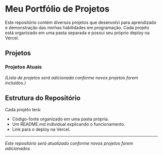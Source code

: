 # Meu Portfólio de Projetos

Este repositório contém diversos projetos que desenvolvi para aprendizado e demonstração das minhas habilidades em programação. Cada projeto está organizado em uma pasta separada e possui seu próprio deploy na Vercel.

## Projetos

### Projetos Atuais

_(Lista de projetos será adicionada conforme novos projetos forem incluídos.)_

## Estrutura do Repositório

Cada projeto terá:

- Código-fonte organizado em uma pasta própria.
- Um README.md individual explicando o funcionamento.
- Link para o deploy na Vercel.

---

_Este repositório será atualizado conforme novos projetos forem adicionados._